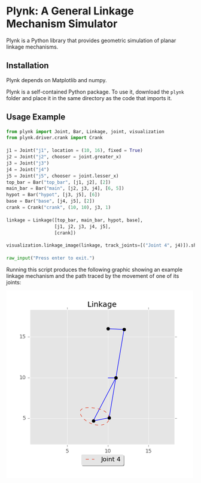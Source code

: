 # Plynk: A General Linkage Mechanism Simulator

Plynk is a Python library that provides geometric simulation of planar linkage mechanisms. 

## Installation
Plynk depends on Matplotlib and numpy. 

Plynk is a self-contained Python package. To use it, download the `plynk` folder and place it in the same directory as the code that imports it. 

## Usage Example
```python
from plynk import Joint, Bar, Linkage, joint, visualization
from plynk.driver.crank import Crank

j1 = Joint("j1", location = (10, 16), fixed = True)
j2 = Joint("j2", chooser = joint.greater_x)
j3 = Joint("j3")
j4 = Joint("j4")
j5 = Joint("j5", chooser = joint.lesser_x)
top_bar = Bar("top_bar", [j1, j2], [2])
main_bar = Bar("main", [j2, j3, j4], [6, 5])
hypot = Bar("hypot", [j3, j5], [6])
base = Bar("base", [j4, j5], [2])
crank = Crank("crank", (10, 10), j3, 1)

linkage = Linkage([top_bar, main_bar, hypot, base],
                  [j1, j2, j3, j4, j5],
                  [crank])

visualization.linkage_image(linkage, track_joints=[("Joint 4", j4)]).show()

raw_input("Press enter to exit.")
```
Running this script produces the following graphic showing an example linkage mechanism and the path traced by the movement of one of its joints:

![Example Graphic](example_graphic.png)